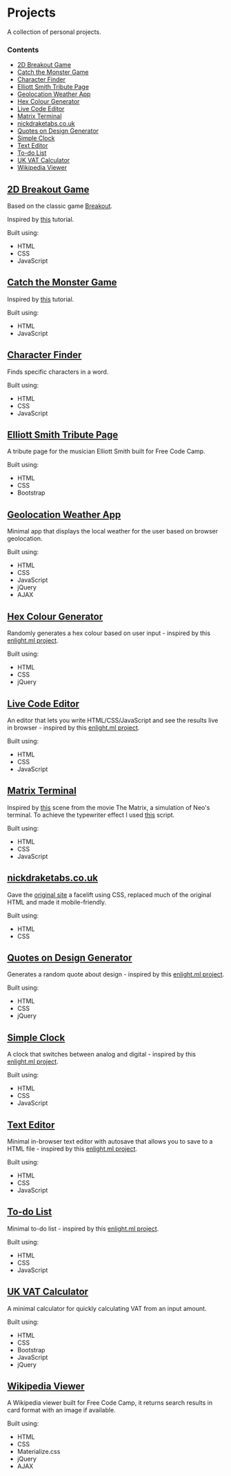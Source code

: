# Projects
A collection of personal projects.

### Contents

- [2D Breakout Game](https://leoreeves.github.io/projects/2d-breakout-game/)
- [Catch the Monster Game](https://leoreeves.github.io/projects/catch-the-monster-game/)
- [Character Finder](https://leoreeves.github.io/projects/character-finder/)
- [Elliott Smith Tribute Page](https://leoreeves.github.io/projects/elliott-smith-tribute-page/)
- [Geolocation Weather App](https://leoreeves.github.io/projects/geolocation-weather-app/)
- [Hex Colour Generator](https://leoreeves.github.io/projects/hex-colour-generator/)
- [Live Code Editor](https://leoreeves.github.io/projects/live-code-editor/)
- [Matrix Terminal](https://leoreeves.github.io/projects/matrix-terminal/)
- [nickdraketabs.co.uk](https://leoreeves.github.io/projects/nickdraketabs.co.uk)
- [Quotes on Design Generator](https://leoreeves.github.io/projects/quotes-on-design-generator/)
- [Simple Clock](https://leoreeves.github.io/projects/simple-clock/)
- [Text Editor](https://leoreeves.github.io/projects/text-editor/)
- [To-do List](https://leoreeves.github.io/projects/to-do-list/)
- [UK VAT Calculator](https://leoreeves.github.io/projects/uk-vat-calculator/)
- [Wikipedia Viewer](https://leoreeves.github.io/projects/wikipedia-viewer/)

## [2D Breakout Game](https://leoreeves.github.io/projects/2d-breakout-game/)

Based on the classic game [Breakout](https://en.wikipedia.org/wiki/Breakout_(video_game)).

Inspired by [this](https://developer.mozilla.org/en-US/docs/Games/Tutorials/2D_Breakout_game_pure_JavaScript) tutorial.

Built using:

- HTML
- CSS
- JavaScript

## [Catch the Monster Game](https://leoreeves.github.io/projects/catch-the-monster-game/)

Inspired by [this](http://www.lostdecadegames.com/how-to-make-a-simple-html5-canvas-game/) tutorial.

Built using:

- HTML
- JavaScript

## [Character Finder](https://leoreeves.github.io/projects/character-finder/)

Finds specific characters in a word.

Built using:

- HTML
- CSS
- JavaScript

## [Elliott Smith Tribute Page](https://leoreeves.github.io/projects/elliott-smith-tribute-page/)

A tribute page for the musician Elliott Smith built for Free Code Camp.

Built using:

- HTML
- CSS
- Bootstrap

## [Geolocation Weather App](https://leoreeves.github.io/projects/geolocation-weather-app/)

Minimal app that displays the local weather for the user based on browser geolocation.

Built using:

- HTML
- CSS
- JavaScript
- jQuery
- AJAX

##  [Hex Colour Generator](https://leoreeves.github.io/projects/hex-colour-generator/)

Randomly generates a hex colour based on user input - inspired by this [enlight.ml project](https://enlight.ml/demo/color-project/index.html).

Built using:

- HTML
- CSS
- jQuery

## [Live Code Editor](https://leoreeves.github.io/projects/live-code-editor/)

An editor that lets you write HTML/CSS/JavaScript and see the results live in browser - inspired by this [enlight.ml project](https://enlight.ml/demo/code-editor-project/index.html).

Built using: 

- HTML
- CSS
- JavaScript

## [Matrix Terminal](https://leoreeves.github.io/projects/matrix-terminal/)

Inspired by [this](https://www.youtube.com/watch?v=Smwrw4sNCxE) scene from the movie The Matrix, a simulation of Neo's terminal.
To achieve the typewriter effect I used [this](https://github.com/ckm100/typeWriter.js) script.

Built using:

- HTML
- CSS
- JavaScript

## [nickdraketabs.co.uk](https://leoreeves.github.io/projects/nickdraketabs.co.uk)

Gave the [original site](http://nickdraketabs.co.uk/) a facelift using CSS, replaced much of the original HTML and made it mobile-friendly.

Built using:

- HTML
- CSS

## [Quotes on Design Generator](https://leoreeves.github.io/projects/quotes-on-design-generator/)

Generates a random quote about design - inspired by this [enlight.ml project](https://enlight.ml/demo/quote-project/index.html).

Built using:

- HTML
- CSS
- jQuery

## [Simple Clock](https://leoreeves.github.io/projects/simple-clock/)

A clock that switches between analog and digital - inspired by this [enlight.ml project](https://enlight.ml/demo/clock-project/index.html).

Built using:

- HTML
- CSS
- JavaScript

## [Text Editor](https://leoreeves.github.io/projects/text-editor/)

Minimal in-browser text editor with autosave that allows you to save to a HTML file - inspired by this [enlight.ml project](https://enlight.ml/demo/text-editor-project/index.html).

Built using:

- HTML
- CSS
- JavaScript

## [To-do List](https://leoreeves.github.io/projects/to-do-list/)

Minimal to-do list - inspired by this [enlight.ml project](https://enlight.ml/demo/to-do-project/index.html).

Built using:

- HTML
- CSS
- JavaScript

## [UK VAT Calculator](https://leoreeves.github.io/projects/uk-vat-calculator/)

A minimal calculator for quickly calculating VAT from an input amount.

Built using:

- HTML
- CSS
- Bootstrap
- JavaScript
- jQuery

## [Wikipedia Viewer](https://leoreeves.github.io/projects/wikipedia-viewer/)

A Wikipedia viewer built for Free Code Camp, it returns search results in card format with an image if available.

Built using: 

- HTML
- CSS
- Materialize.css
- jQuery
- AJAX